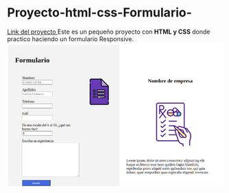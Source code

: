 # Proyecto-html-css-Formulario-
[Link del proyecto ](https://camilo7896.github.io/Proyecto-html-css-Formulario-/)
Este es un pequeño proyecto con **HTML y CSS** donde practico haciendo un formulario Responsive.
![Imagen del formulario ](https://github.com/camilo7896/Proyecto-html-css-Formulario-/blob/main/form.png)


